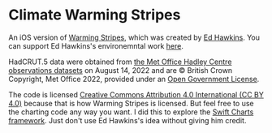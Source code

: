 # Climate Warming Stripes
An iOS version of [Warming Stripes](https://showyourstripes.info/l/globe), which was created by [Ed Hawkins](http://www.met.reading.ac.uk/~ed/home/index.php). 
You can support Ed Hawkins's environemntal work [here](https://showyourstripes.info/support).

 HadCRUT.5 data were obtained from [the Met Office Hadley Centre observations datasets]( http://www.metoffice.gov.uk/hadobs/hadcrut5) on August 14, 2022 and are © British Crown Copyright, Met Office 2022, provided under an [Open Government License](http://www.nationalarchives.gov.uk/doc/open-government-licence/version/3/).

The code is licensed [Creative Commons Attribution 4.0 International (CC BY 4.0)](https://creativecommons.org/licenses/by/4.0/) because that is how Warming Stripes is licensed. But feel free to use the charting code any way you want. I did this to explore the [Swift Charts framework](https://developer.apple.com/documentation/charts). Just don't use Ed Hawkins's idea without giving him credit.
